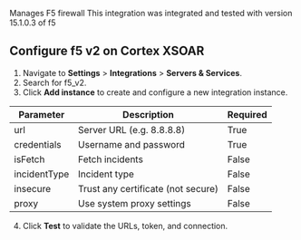 Manages F5 firewall
This integration was integrated and tested with version 15.1.0.3 of f5
## Configure f5 v2 on Cortex XSOAR

1. Navigate to **Settings** > **Integrations** > **Servers & Services**.
2. Search for f5_v2.
3. Click **Add instance** to create and configure a new integration instance.

| **Parameter** | **Description** | **Required** |
| --- | --- | --- |
| url | Server URL \(e.g. 8.8.8.8\) | True |
| credentials | Username and password | True |
| isFetch | Fetch incidents | False |
| incidentType | Incident type | False |
| insecure | Trust any certificate \(not secure\) | False |
| proxy | Use system proxy settings | False |

4. Click **Test** to validate the URLs, token, and connection.
